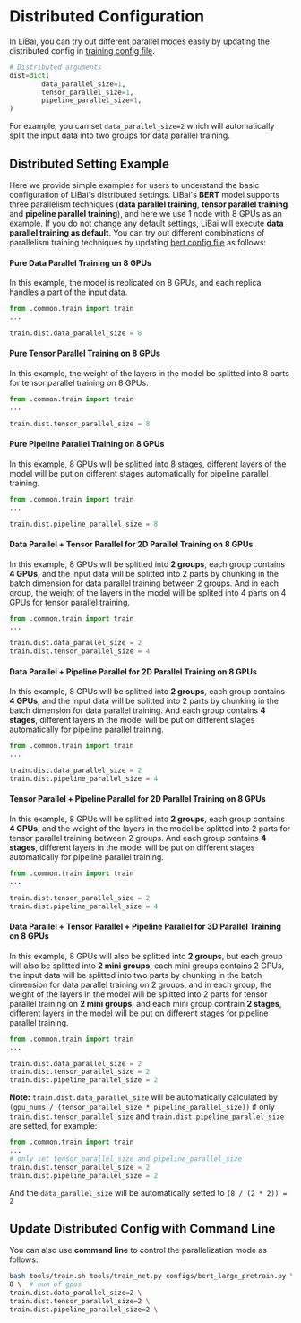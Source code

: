 # Distributed Configuration

In LiBai, you can try out different parallel modes easily by updating the distributed config in [training config file](https://github.com/Oneflow-Inc/libai/blob/main/configs/common/train.py).
```python
# Distributed arguments
dist=dict(
        data_parallel_size=1,
        tensor_parallel_size=1,
        pipeline_parallel_size=1,
)
```
For example, you can set `data_parallel_size=2` which will automatically split the input data into two groups for data parallel training.

## Distributed Setting Example
Here we provide simple examples for users to understand the basic configuration of LiBai's distributed settings. LiBai's **BERT** model supports three parallelism techniques (**data parallel training**, **tensor parallel training** and **pipeline parallel training**), and here we use 1 node with 8 GPUs as an example. If you do not change any default settings, LiBai will execute **data parallel training as default**. You can try out different combinations of parallelism training techniques by updating [bert config file](../../../configs/bert_large_pretrain.py) as follows:
#### **Pure Data Parallel Training on 8 GPUs**

In this example, the model is replicated on 8 GPUs, and each replica handles a part of the input data.
```python
from .common.train import train
...

train.dist.data_parallel_size = 8
```

#### **Pure Tensor Parallel Training on 8 GPUs**

In this example, the weight of the layers in the model be splitted into 8 parts for tensor parallel training on 8 GPUs.
```python
from .common.train import train
...

train.dist.tensor_parallel_size = 8
```

#### **Pure Pipeline Parallel Training on 8 GPUs**

In this example, 8 GPUs will be splitted into 8 stages, different layers of the model will be put on different stages automatically for pipeline parallel training.
```python
from .common.train import train
...

train.dist.pipeline_parallel_size = 8
```

#### **Data Parallel + Tensor Parallel for 2D Parallel Training on 8 GPUs**

In this example, 8 GPUs will be splitted into **2 groups**, each group contains **4 GPUs**, and the input data will be splitted into 2 parts by chunking in the batch dimension for data parallel training between 2 groups. And in each group, the weight of the layers in the model will be splited into 4 parts on 4 GPUs for tensor parallel training.
```python
from .common.train import train
...

train.dist.data_parallel_size = 2
train.dist.tensor_parallel_size = 4
```

#### **Data Parallel + Pipeline Parallel for 2D Parallel Training on 8 GPUs**

In this example, 8 GPUs will be splitted into **2 groups**, each group contains **4 GPUs**, and the input data will be splitted into 2 parts by chunking in the batch dimension for data parallel training. And each group contains **4 stages**, different layers in the model will be put on different stages automatically for pipeline parallel training.
```python
from .common.train import train
...

train.dist.data_parallel_size = 2
train.dist.pipeline_parallel_size = 4
```

#### **Tensor Parallel + Pipeline Parallel for 2D Parallel Training on 8 GPUs**

In this example, 8 GPUs will be splitted into **2 groups**, each group contains **4 GPUs**, and the weight of the layers in the model be splitted into 2 parts for tensor parallel training between 2 groups. And each group contains **4 stages**, different layers in the model will be put on different stages automatically for pipeline parallel training.
```python
from .common.train import train
...

train.dist.tensor_parallel_size = 2
train.dist.pipeline_parallel_size = 4
```

#### **Data Parallel + Tensor Parallel + Pipeline Parallel for 3D Parallel Training on 8 GPUs**

In this example, 8 GPUs will also be splitted into **2 groups**, but each group will also be splitted into **2 mini groups**, each mini groups contains 2 GPUs, the input data will be splitted into two parts by chunking in the batch dimension for data parallel training on 2 groups, and in each group, the weight of the layers in the model will be splitted into 2 parts for tensor parallel training on **2 mini groups**, and each mini group contrain **2 stages**, different layers in the model will be put on different stages for pipeline parallel training.
```python
from .common.train import train
...

train.dist.data_parallel_size = 2
train.dist.tensor_parallel_size = 2
train.dist.pipeline_parallel_size = 2
```

**Note:** `train.dist.data_parallel_size` will be automatically calculated by `(gpu_nums / (tensor_parallel_size * pipeline_parallel_size))` if only `train.dist.tensor_parallel_size` and `train.dist.pipeline_parallel_size` are setted, for example:
```python
from .common.train import train
...
# only set tensor_parallel_size and pipeline_parallel_size
train.dist.tensor_parallel_size = 2
train.dist.pipeline_parallel_size = 2
```
And the `data_parallel_size` will be automatically setted to `(8 / (2 * 2)) = 2`


## Update Distributed Config with Command Line
You can also use **command line** to control the parallelization mode as follows:
```bash
bash tools/train.sh tools/train_net.py configs/bert_large_pretrain.py \
8 \  # num of gpus
train.dist.data_parallel_size=2 \
train.dist.tensor_parallel_size=2 \
train.dist.pipeline_parallel_size=2 \
```